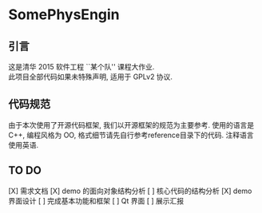 # SomePhysEngin

## 引言  

这是清华 2015 软件工程 ``某个队'' 课程大作业.   
此项目全部代码如果未特殊声明, 适用于 GPLv2 协议.   

## 代码规范

由于本次使用了开源代码框架, 我们以开源框架的规范为主要参考. 
使用的语言是 C++, 编程风格为 OO, 格式细节请先自行参考reference目录下的代码. 
注释语言使用英语. 

TO DO
------
[X] 需求文档
[X] demo 的面向对象结构分析
[ ] 核心代码的结构分析
[X] demo 界面设计
[ ] 完成基本功能和框架
[ ] Qt 界面
[ ] 展示汇报
